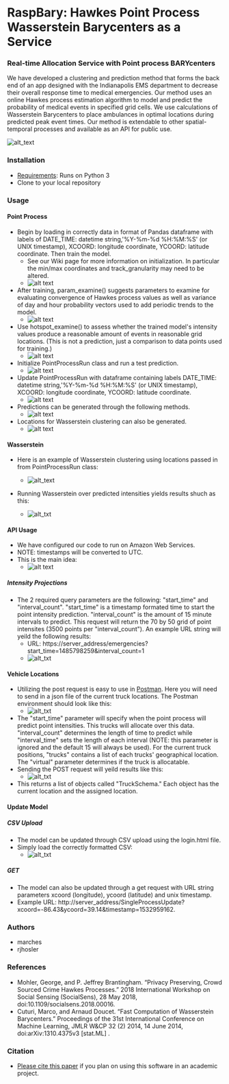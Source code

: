 # RaspBary: Hawkes Point Process Wasserstein Barycenters as a Service

### Real-time Allocation Service with Point process BARYcenters
We have developed a clustering and prediction method that forms the back end of an app designed with the Indianapolis EMS department to decrease their overall response time to medical emergencies. Our method uses an online Hawkes process estimation algorithm to model and predict the probability of medical events in specified grid cells. We use calculations of Wasserstein Barycenters to place ambulances in optimal locations during predicted peak event times. Our method is extendable to other spatial-temporal processes and available as an API for public use. 

![alt_text](https://github.com/rjhosler/IUPUI-REU/blob/repository_images/allocation_looped.gif)

### Installation 
* [Requirements](https://github.com/rjhosler/IUPUI-REU/blob/repository_images/requirements.txt): Runs on Python 3
* Clone to your local repository

### Usage
#### Point Process
* Begin by loading in correctly data in format of Pandas dataframe with labels of DATE_TIME: datetime string,'%Y-%m-%d %H:%M:%S' (or UNIX timestamp), XCOORD: longitude coordinate, YCOORD: latitude coordinate. Then train the model.
    * See our Wiki page for more information on initialization. In particular the min/max coordinates and track_granularity may need to be altered.
    * ![alt text](https://github.com/rjhosler/IUPUI-REU/blob/repository_images/load_train.png )
* After training, param_examine() suggests parameters to examine for evaluating convergence of Hawkes process values as well as variance of day and hour probability vectors used to add periodic trends to the model.
    * ![alt text](https://github.com/rjhosler/IUPUI-REU/blob/repository_images/examine.png )
* Use hotspot_examine() to assess whether the trained model's intensity values produce a reasonable amount of events in reasonable grid locations. (This is not a prediction, just a comparison to data points used for training.)
   * ![alt text](https://github.com/rjhosler/IUPUI-REU/blob/repository_images/hotspots.png )
* Initialize PointProcessRun class and run a test prediction.
   * ![alt text](https://github.com/rjhosler/IUPUI-REU/blob/repository_images/testpredict_fixed.png )
* Update PointProcessRun with dataframe containing labels DATE_TIME: datetime string,'%Y-%m-%d %H:%M:%S' (or UNIX timestamp), XCOORD: longitude coordinate, YCOORD: latitude coordinate.
   * ![alt text](https://github.com/rjhosler/IUPUI-REU/blob/repository_images/update.png)
* Predictions can be generated through the following methods.
   * ![alt text](https://github.com/rjhosler/IUPUI-REU/blob/repository_images/predictions.png )
* Locations for Wasserstein clustering can also be generated.
   * ![alt text](https://github.com/rjhosler/IUPUI-REU/blob/repository_images/wasser_locs.png )

#### Wasserstein
* Here is an example of Wasserstein clustering using locations passed in from PointProcessRun class: 
   * ![alt_text](https://github.com/rjhosler/IUPUI-REU/blob/repository_images/wasser.png )

* Running Wasserstein over predicted intensities yields results shuch as this:
   * ![alt_txt](https://github.com/rjhosler/IUPUI-REU/blob/repository_images/ex_proj.png )
   
#### API Usage
* We have configured our code to run on Amazon Web Services.
* NOTE: timestamps will be converted to UTC.
* This is the main idea:
    * ![alt text](https://github.com/rjhosler/IUPUI-REU/blob/repository_images/system.png )
##### Intensity Projections
* The 2 required query parameters are the following: "start_time" and "interval_count". "start_time" is a timestamp formated time to start the point intensity prediction. "interval_count" is the amount of 15 minute intervals to predict. This request will return the 70 by 50 grid of point intensites (3500 points per "interval_count"). An example URL string will yeild the following results:
   * URL: https://server_address/emergencies?start_time=1485798259&interval_count=1
   * ![alt_txt](https://github.com/rjhosler/IUPUI-REU/blob/repository_images/GET.png )
#### Vehicle Locations
* Utilizing the post request is easy to use in [Postman](https://www.getpostman.com). Here you will need to send in a json file of the current truck locations. The Postman environment should look like this:
   * ![alt_txt](https://github.com/rjhosler/IUPUI-REU/blob/repository_images/Post_Usage_nolink.png)
* The "start_time" parameter will specify when the point process will predict point intensities. This trucks will allocate over this data. "interval_count" determines the length of time to predict while "interval_time" sets the length of each interval (NOTE: this parameter is ignored and the default 15 will always be used). For the current truck positions, "trucks" contains a list of each trucks' geographical location. The "virtual" parameter determines if the truck is allocatable.
* Sending the POST request will yeild results like this:
   * ![alt_txt](https://github.com/rjhosler/IUPUI-REU/blob/repository_images/Post_Result.png )
* This returns a list of objects called "TruckSchema." Each object has the current location and the assigned location.
#### Update Model
##### CSV Upload
* The model can be updated through CSV upload using the login.html file.
* Simply load the correctly formatted CSV: 
  * ![alt_txt](https://github.com/rjhosler/IUPUI-REU/blob/repository_images/csv.png)
##### GET
* The model can also be updated through a get request with URL string parameters xcoord (longitude), ycoord (latitude) and unix timestamp.
* Example URL: http://server_address/SingleProcessUpdate?xcoord=-86.43&ycoord=39.14&timestamp=1532959162.


### Authors
* marches
* rjhosler

### References
* Mohler, George, and P. Jeffrey Brantingham. “Privacy Preserving, Crowd Sourced Crime Hawkes Processes.” 2018 International Workshop on Social Sensing (SocialSens), 28 May 2018, doi:10.1109/socialsens.2018.00016.
* Cuturi, Marco, and Arnaud Doucet. “Fast Computation of Wasserstein Barycenters.” Proceedings of the 31st International Conference on Machine Learning, JMLR W&CP 32 (2) 2014, 14 June 2014, doi:arXiv:1310.4375v3 [stat.ML] . 

### Citation
* [Please cite this paper](https://github.com/rjhosler/IUPUI-REU/blob/master/RaspBary.pdf) if you plan on using this software in an academic project.
